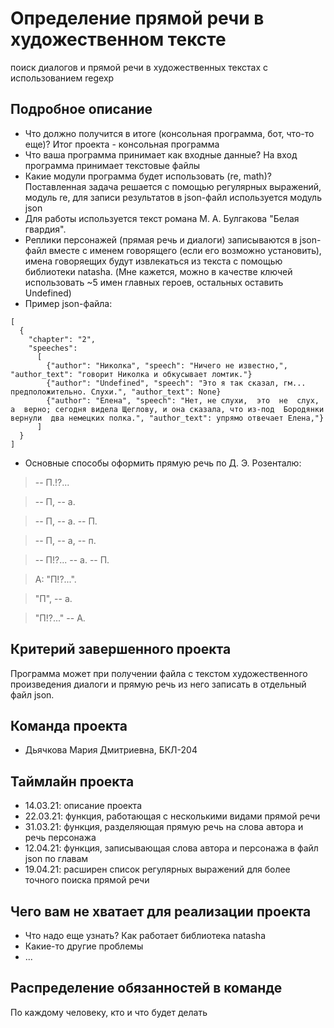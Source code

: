 # Определение прямой речи в художественном тексте
поиск диалогов и прямой речи в художественных текстах с использованием regexp
## Подробное описание

- Что должно получится в итоге (консольная программа, бот, что-то еще)? Итог проекта - консольная программа
- Что ваша программа принимает как входные данные? На вход программа принимает текстовые файлы
- Какие модули программа будет использовать (re, math)? Поставленная задача решается с помощью регулярных выражений, модуль re, для записи результатов в json-файл используется модуль json
- Для работы используется текст романа М. А. Булгакова "Белая гвардия".
- Реплики персонажей (прямая речь и диалоги) записываются в json-файл вместе с именем говорящего (если его возможно установить), имена говоряещих будут извлекаться из текста с помощью библиотеки natasha. (Мне кажется, можно в качестве ключей использовать ~5 имен главных героев, остальных оставить Undefined)
- Пример json-файла:
```
[
  {
    "chapter": "2",
    "speeches": 
      [
        {"author": "Николка", "speech": "Ничего не известно,", "author_text": "говорит Николка и обкусывает ломтик."}
        {"author": "Undefined", "speech": "Это я так сказал, гм... предположительно. Слухи.", "author_text": None}
        {"author": "Елена", "speech": "Нет, не слухи,  это  не  слух,  а  верно; сегодня видела Щеглову, и она сказала, что из-под  Бородянки  вернули  два немецких полка.", "author_text": упрямо отвечает Елена,"}
      ]
  }
]
```
- Основные способы оформить прямую речь по Д. Э. Розенталю:
> -- П.!?...

> -- П, -- а.

> -- П, -- а. -- П.

> -- П, -- а, -- п.

> -- П!?... -- а. -- П.

> А: "П!?...".

> "П", -- а.

> "П!?..." -- А.

## Критерий завершенного проекта

Программа может при получении файла с текстом художественного произведения диалоги и прямую речь из него записать в отдельный файл json.

## Команда проекта

- Дьячкова Мария Дмитриевна, БКЛ-204

## Таймлайн проекта

- 14.03.21: описание проекта
- 22.03.21: функция, работающая с несколькими видами прямой речи
- 31.03.21: функция, разделяющая прямую речь на слова автора и речь персонажа
- 12.04.21: функция, записывающая слова автора и персонажа в файл json по главам
- 19.04.21: расширен список регулярных выражений для более точного поиска прямой речи

## Чего вам не хватает для реализации проекта

- Что надо еще узнать? Как работает библиотека natasha
- Какие-то другие проблемы
- ...

## Распределение обязанностей в команде

По каждому человеку, кто и что будет делать
